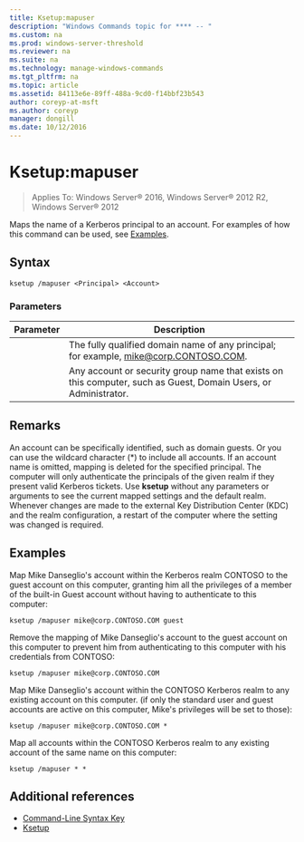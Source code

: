 ```yaml
---
title: Ksetup:mapuser
description: "Windows Commands topic for **** -- "
ms.custom: na
ms.prod: windows-server-threshold
ms.reviewer: na
ms.suite: na
ms.technology: manage-windows-commands
ms.tgt_pltfrm: na
ms.topic: article
ms.assetid: 84113e6e-89ff-488a-9cd0-f14bbf23b543
author: coreyp-at-msft
ms.author: coreyp
manager: dongill
ms.date: 10/12/2016
---
```


# Ksetup:mapuser

>Applies To: Windows Server&reg; 2016, Windows Server&reg; 2012 R2, Windows Server&reg; 2012

Maps the name of a Kerberos principal to an account. For examples of how this command can be used, see [Examples](#BKMK_Examples).
## Syntax
```
ksetup /mapuser <Principal> <Account>
```
### Parameters
|Parameter|Description|
|-------------|---------------|
|<Principal>|The fully qualified domain name of any principal; for example, mike@corp.CONTOSO.COM.|
|<Account>|Any account or security group name that exists on this computer, such as Guest, Domain Users, or Administrator.|
## Remarks
An account can be specifically identified, such as domain guests. Or you can use the wildcard character (*) to include all accounts.
If an account name is omitted, mapping is deleted for the specified principal.
The computer will only authenticate the principals of the given realm if they present valid Kerberos tickets.
Use **ksetup** without any parameters or arguments to see the current mapped settings and the default realm.
Whenever changes are made to the external Key Distribution Center (KDC) and the realm configuration, a restart of the computer where the setting was changed is required.
## <a name="BKMK_Examples"></a>Examples
Map Mike Danseglio's account within the Kerberos realm CONTOSO to the guest account on this computer, granting him all the privileges of a member of the built-in Guest account without having to authenticate to this computer:
```
ksetup /mapuser mike@corp.CONTOSO.COM guest
```
Remove the mapping of Mike Danseglio's account to the guest account on this computer to prevent him from authenticating to this computer with his credentials from CONTOSO:
```
ksetup /mapuser mike@corp.CONTOSO.COM 
```
Map Mike Danseglio's account within the CONTOSO Kerberos realm to any existing account on this computer. (if only the standard user and guest accounts are active on this computer, Mike's privileges will be set to those):
```
ksetup /mapuser mike@corp.CONTOSO.COM *
```
Map all accounts within the CONTOSO Kerberos realm to any existing account of the same name on this computer:
```
ksetup /mapuser * *
```
## Additional references
-   [Command-Line Syntax Key](Command-Line-Syntax-Key.md)
-   [Ksetup](Ksetup.md)
